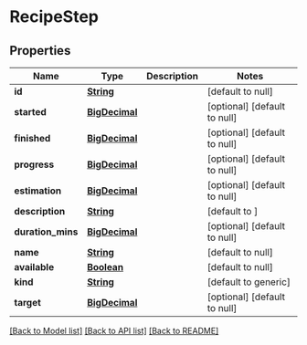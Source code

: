 # RecipeStep
## Properties

Name | Type | Description | Notes
------------ | ------------- | ------------- | -------------
**id** | [**String**](string.md) |  | [default to null]
**started** | [**BigDecimal**](number.md) |  | [optional] [default to null]
**finished** | [**BigDecimal**](number.md) |  | [optional] [default to null]
**progress** | [**BigDecimal**](number.md) |  | [optional] [default to null]
**estimation** | [**BigDecimal**](number.md) |  | [optional] [default to null]
**description** | [**String**](string.md) |  | [default to ]
**duration\_mins** | [**BigDecimal**](number.md) |  | [optional] [default to null]
**name** | [**String**](string.md) |  | [default to null]
**available** | [**Boolean**](boolean.md) |  | [default to null]
**kind** | [**String**](string.md) |  | [default to generic]
**target** | [**BigDecimal**](number.md) |  | [optional] [default to null]

[[Back to Model list]](../README.md#documentation-for-models) [[Back to API list]](../README.md#documentation-for-api-endpoints) [[Back to README]](../README.md)

